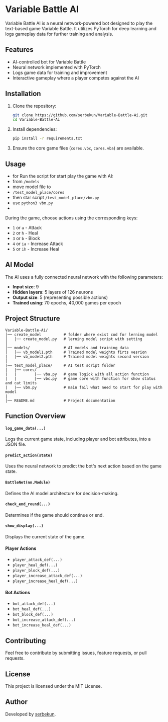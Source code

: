 # Variable Battle AI

Variable Battle AI is a neural network-powered bot designed to play the text-based game Variable Battle. It utilizes PyTorch for deep learning and logs gameplay data for further training and analysis.

## Features
- AI-controlled bot for Variable Battle
- Neural network implemented with PyTorch
- Logs game data for training and improvement
- Interactive gameplay where a player competes against the AI

## Installation

1. Clone the repository:
   ```sh
   git clone https://github.com/serbekun/Variable-Battle-Ai.git
   cd Variable-Battle-Ai
2. Install dependencies:
   ```sh
   pip install -r requirements.txt
   ```
3. Ensure the core game files (`cores.vbc`, `cores.vba`) are available.

## Usage

- for Run the script for start play the game with AI:
- from ```/models```
- move model file to
- ```/test_model_place/cores```
- then star script ```/test_model_place/vbm.py```
- use ```python3 vbm.py```
- 
During the game, choose actions using the corresponding keys:
- `1` or `a` - Attack
- `2` or `h` - Heal
- `3` or `b` - Block
- `4` or `ia` - Increase Attack
- `5` or `ih` - Increase Heal

## AI Model
The AI uses a fully connected neural network with the following parameters:
- **Input size**: 9
- **Hidden layers**: 5 layers of 126 neurons
- **Output size**: 5 (representing possible actions)
- **Trained using**: 70 epochs, 40,000 games per epoch

## Project Structure
```
Variable-Battle-Ai/
│── create_model          # folder where exist cod for lerning model
│   │── create_model.py   # lerning model script with setting 
│
│── models/               # AI models and training data
│   │── vb_model1.pth     # Trained model weights firts vesrion
|   |── vb_model2.pth     # Trained model weights second version
│
|── test_model_place/     # AI test script folder
|   |── cores/
|   |        |── vba.py   # game logick with all action function
|   |        |── vbc.py   # game core with function for show status and cat limits
|   |── vbm.py            # main fail what need to start for play with model
|
│── README.md             # Project documentation
```

## Function Overview
#### `log_game_data(...)`
Logs the current game state, including player and bot attributes, into a JSON file.

#### `predict_action(state)`
Uses the neural network to predict the bot's next action based on the game state.

#### `BattleNet(nn.Module)`
Defines the AI model architecture for decision-making.

#### `check_end_round(...)`
Determines if the game should continue or end.

#### `show_display(...)`
Displays the current state of the game.

#### Player Actions
- `player_attack_def(...)`
- `player_heal_def(...)`
- `player_block_def(...)`
- `player_increase_attack_def(...)`
- `player_increase_heal_def(...)`

#### Bot Actions
- `bot_attack_def(...)`
- `bot_heal_def(...)`
- `bot_block_def(...)`
- `bot_increase_attack_def(...)`
- `bot_increase_heal_def(...)`

## Contributing
Feel free to contribute by submitting issues, feature requests, or pull requests.

## License
This project is licensed under the MIT License.

## Author
Developed by [serbekun](https://github.com/serbekun).
